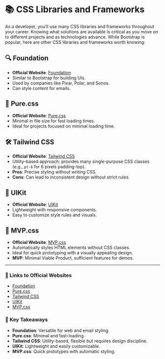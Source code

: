 # 📚 CSS Libraries and Frameworks

As a developer, you’ll use many CSS libraries and frameworks throughout your career. Knowing what solutions are available is critical as you move on to different projects and as technologies advance. While Bootstrap is popular, here are other CSS libraries and frameworks worth knowing:

## 🔍 Foundation

- **Official Website**: [Foundation](https://get.foundation/)
- Similar to Bootstrap for building UIs.
- Used by companies like Pixar, Polar, and Sonos.
- Can style content for emails.

## 🌟 Pure.css

- **Official Website**: [Pure.css](https://purecss.io/)
- Minimal in file size for fast loading times.
- Ideal for projects focused on minimal loading time.

## 🛠️ Tailwind CSS

- **Official Website**: [Tailwind CSS](https://tailwindcss.com/)
- Utility-based approach: provides many single-purpose CSS classes (e.g., `pt-6` for 6 pixels padding-top).
- **Pros**: Precise styling without writing CSS.
- **Cons**: Can lead to inconsistent design without strict rules.

## 🎨 UIKit

- **Official Website**: [UIKit](https://getuikit.com/)
- Lightweight with responsive components.
- Easy to customize style rules and visuals.

## 🚀 MVP.css

- **Official Website**: [MVP.css](https://andybrewer.github.io/mvp/)
- Automatically styles HTML elements without CSS classes.
- Ideal for quick prototyping with a visually appealing design.
- **MVP**: Minimal Viable Product, sufficient features for demos.

---

### 🔗 Links to Official Websites

- [Foundation](https://get.foundation/)
- [Pure.css](https://purecss.io/)
- [Tailwind CSS](https://tailwindcss.com/)
- [UIKit](https://getuikit.com/)
- [MVP.css](https://andybrewer.github.io/mvp/)

### 📝 Key Takeaways

- **Foundation**: Versatile for web and email styling.
- **Pure.css**: Minimal and fast-loading.
- **Tailwind CSS**: Utility-based, flexible but requires design discipline.
- **UIKit**: Lightweight and easily customizable.
- **MVP.css**: Quick prototypes with automatic styling.
